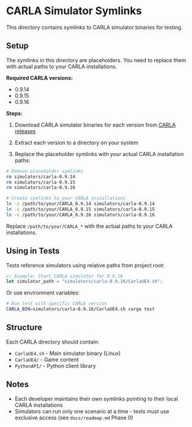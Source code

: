 # CARLA Simulator Symlinks

This directory contains symlinks to CARLA simulator binaries for testing.

## Setup

The symlinks in this directory are placeholders. You need to replace them with actual paths to your CARLA installations.

**Required CARLA versions:**
- 0.9.14
- 0.9.15
- 0.9.16

**Steps:**

1. Download CARLA simulator binaries for each version from [CARLA releases](https://github.com/carla-simulator/carla/releases)

2. Extract each version to a directory on your system

3. Replace the placeholder symlinks with your actual CARLA installation paths:

```bash
# Remove placeholder symlinks
rm simulators/carla-0.9.14
rm simulators/carla-0.9.15
rm simulators/carla-0.9.16

# Create symlinks to your CARLA installations
ln -s /path/to/your/CARLA_0.9.14 simulators/carla-0.9.14
ln -s /path/to/your/CARLA_0.9.15 simulators/carla-0.9.15
ln -s /path/to/your/CARLA_0.9.16 simulators/carla-0.9.16
```

Replace `/path/to/your/CARLA_*` with the actual paths to your CARLA installations.

## Using in Tests

Tests reference simulators using relative paths from project root:

```rust
// Example: Start CARLA simulator for 0.9.16
let simulator_path = "simulators/carla-0.9.16/CarlaUE4.sh";
```

Or use environment variables:

```bash
# Run test with specific CARLA version
CARLA_BIN=simulators/carla-0.9.16/CarlaUE4.sh cargo test
```

## Structure

Each CARLA directory should contain:
- `CarlaUE4.sh` - Main simulator binary (Linux)
- `CarlaUE4/` - Game content
- `PythonAPI/` - Python client library

## Notes

- Each developer maintains their own symlinks pointing to their local CARLA installations
- Simulators can run only one scenario at a time - tests must use exclusive access (see `docs/roadmap.md` Phase 0)
